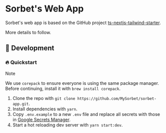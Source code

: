 # Sorbet's Web App

Sorbet's web app is based on the GitHub project [ts-nextjs-tailwind-starter](https://github.com/theodorusclarence/ts-nextjs-tailwind-starter/).

More details to follow.

## 🔨 Development

### 🔥 Quickstart

> [!NOTE]
> We use `corepack` to ensure everyone is using the same package manager. Before continuing, install it with `brew install corepack`.

1. Clone the repo with `git clone https://github.com/MySorbet/sorbet-app.git`.
2. Install dependencies with `yarn`.
3. Copy `.env.example` to a new `.env` file and replace all secrets with those in [Google Secrets Manager](https://console.cloud.google.com/security/secret-manager?project=sorbet-production).
4. Start a hot reloading dev server with `yarn start:dev`.
